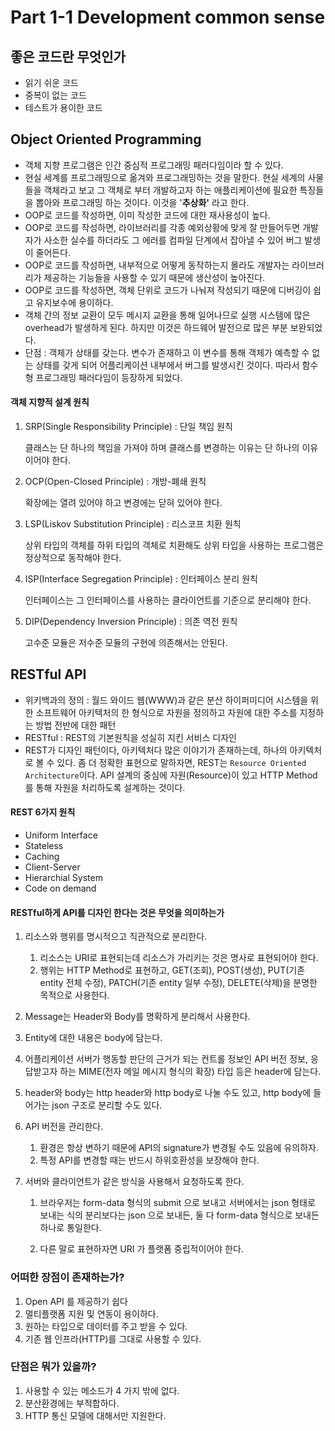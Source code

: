 # Part 1-1 Development common sense

## 좋은 코드란 무엇인가

- 읽기 쉬운 코드
- 중복이 없는 코드
- 테스트가 용이한 코드



## Object Oriented Programming

- 객체 지향 프로그램은 인간 중심적 프로그래밍 패러다임이라 할 수 있다.
- 현실 세계를 프로그래밍으로 옮겨와 프로그래밍하는 것을 말한다. 현실 세계의 사물들을 객체라고 보고 그 객체로 부터 개발하고자 하는 애플리케이션에 필요한 특징들을 뽑아와 프로그래밍 하는 것이다. 이것을 '**추상화'** 라고 한다.
- OOP로 코드를 작성하면, 이미 작성한 코드에 대한 재사용성이 높다.
- OOP로 코드를 작성하면, 라이브러리를 각종 예외상황에 맞게 잘 만들어두면 개발자가 사소한 실수를 하더라도 그 에러를 컴파일 단계에서 잡아낼 수 있어 버그 발생이 줄어든다.
- OOP로 코드를 작성하면, 내부적으로 어떻게 동작하는지 몰라도 개발자는 라이브러리가 제공하는 기능들을 사용할 수 있기 때문에 생산성이 높아진다.
- OOP로 코드를 작성하면, 객체 단위로 코드가 나눠져 작성되기 때문에 디버깅이 쉽고 유지보수에 용이하다.
- 객체 간의 정보 교환이 모두 메시지 교환을 통해 일어나므로 실행 시스템에 많은 overhead가 발생하게 된다. 하지만 이것은 하드웨어 발전으로 많은 부분 보완되었다.
- 단점 : 객체가 상태를 갖는다. 변수가 존재하고 이 변수를 통해 객체가 예측할 수 없는 상태를 갖게 되어 어플리케이션 내부에서 버그를 발생시킨 것이다. 따라서 함수형 프로그래밍 패러다임이 등장하게 되었다.

#### 객체 지향적 설계 원칙

1. SRP(Single Responsibility Principle) : 단일 책임 원칙

   클래스는 단 하나의 책임을 가져야 하며 클래스를 변경하는 이유는 단 하나의 이유이어야 한다.

2. OCP(Open-Closed Principle) : 개방-폐쇄 원칙

   확장에는 열려 있어야 하고 변경에는 닫혀 있어야 한다.

3. LSP(Liskov Substitution Principle) : 리스코프 치환 원칙

   상위 타입의 객체를 하위 타입의 객체로 치환해도 상위 타입을 사용하는 프로그램은 정상적으로 동작해야 한다.

4. ISP(Interface Segregation Principle) : 인터페이스 분리 원칙

   인터페이스는 그 인터페이스를 사용하는 클라이언트를 기준으로 분리해야 한다.

5. DIP(Dependency Inversion Principle) : 의존 역전 원칙

   고수준 모듈은 저수준 모듈의 구현에 의존해서는 안된다.



## RESTful API

- 위키백과의 정의 : 월드 와이드 웹(WWW)과 같은 분산 하이퍼미디어 시스템을 위한 소프트웨어 아키텍처의 한 형식으로 자원을 정의하고 자원에 대한 주소를 지정하는 방법 전반에 대한 패턴
- RESTful : REST의 기본원칙을 성실히 지킨 서비스 디자인
- REST가 디자인 패턴이다, 아키텍처다 많은 이야기가 존재하는데, 하나의 아키텍처로 볼 수 있다. 좀 더 정확한 표현으로 말하자면, REST는 `Resource Oriented Architecture`이다. API 설계의 중심에 자원(Resource)이 있고 HTTP Method를 통해 자원을 처리하도록 설계하는 것이다.

#### REST 6가지 원칙

- Uniform Interface
- Stateless
- Caching
- Client-Server
- Hierarchial System
- Code on demand



#### RESTful하게 API를 디자인 한다는 것은 무엇을 의미하는가

1. 리소스와 행위를 명시적으고 직관적으로 분리한다.
   1. 리소스는 URI로 표현되는데 리소스가 가리키는 것은 명사로 표현되어야 한다.
   2. 행위는 HTTP Method로 표현하고, GET(조회), POST(생성), PUT(기존 entity 전체 수정), PATCH(기존 entity 일부 수정), DELETE(삭제)을 분명한 목적으로 사용한다.

2.  Message는 Header와 Body를 명확하게 분리해서 사용한다.
   1. Entity에 대한 내용은 body에 담는다.
   2. 어플리케이션 서버가 행동할 판단의 근거가 되는 컨트롤 정보인 API 버전 정보, 응답받고자 하는 MIME(전자 메일 메시지 형식의 확장) 타입 등은 header에 담는다.
   3. header와 body는 http header와 http body로 나눌 수도 있고, http body에 들어가는 json 구조로 분리할 수도 있다.
3. API 버전을 관리한다.
   1. 환경은 항상 변하기 때문에 API의 signature가 변경될 수도 있음에 유의하자.
   2. 특정 API를 변경할 때는 반드시 하위호환성을 보장해야 한다.

4. 서버와 클라이언트가 같은 방식을 사용해서 요청하도록 한다.

   1. 브라우저는 form-data 형식의 submit 으로 보내고 서버에서는 json 형태로 보내는 식의 분리보다는 json 으로 보내든, 둘 다 form-data 형식으로 보내든 하나로 통일한다.	

   2. 다른 말로 표현하자면 URI 가 플랫폼 중립적이어야 한다.

      

### 어떠한 장점이 존재하는가?

1. Open API 를 제공하기 쉽다
2. 멀티플랫폼 지원 및 연동이 용이하다.
3. 원하는 타입으로 데이터를 주고 받을 수 있다.
4. 기존 웹 인프라(HTTP)를 그대로 사용할 수 있다.

### 단점은 뭐가 있을까?

1. 사용할 수 있는 메소드가 4 가지 밖에 없다.
2. 분산환경에는 부적합하다.
3. HTTP 통신 모델에 대해서만 지원한다.